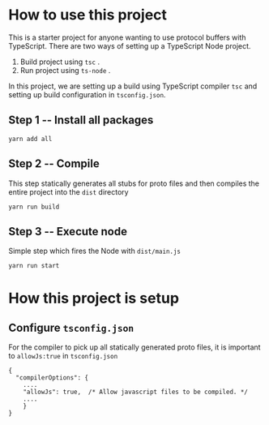 # How to use this project
This is a starter project for anyone wanting to use protocol buffers with TypeScript. There are two ways of setting up a TypeScript Node project.

1. Build project using `tsc` .
2. Run project using `ts-node` . 

In this project, we are setting up a build using TypeScript compiler `tsc` and setting up build configuration in `tsconfig.json`. 

## Step 1 -- Install all packages
```
yarn add all
```

## Step 2 -- Compile
This step statically generates all stubs for proto files and then compiles the entire project into the `dist` directory
```
yarn run build
```

## Step 3 -- Execute node
Simple step which fires the Node with `dist/main.js`

```
yarn run start
```

# How this project is setup


## Configure `tsconfig.json`

For the compiler to pick up all statically generated proto files, it is important to `allowJs:true` in `tsconfig.json`

```
{
  "compilerOptions": {
    ....
    "allowJs": true,  /* Allow javascript files to be compiled. */
    ....
    }
}
```
